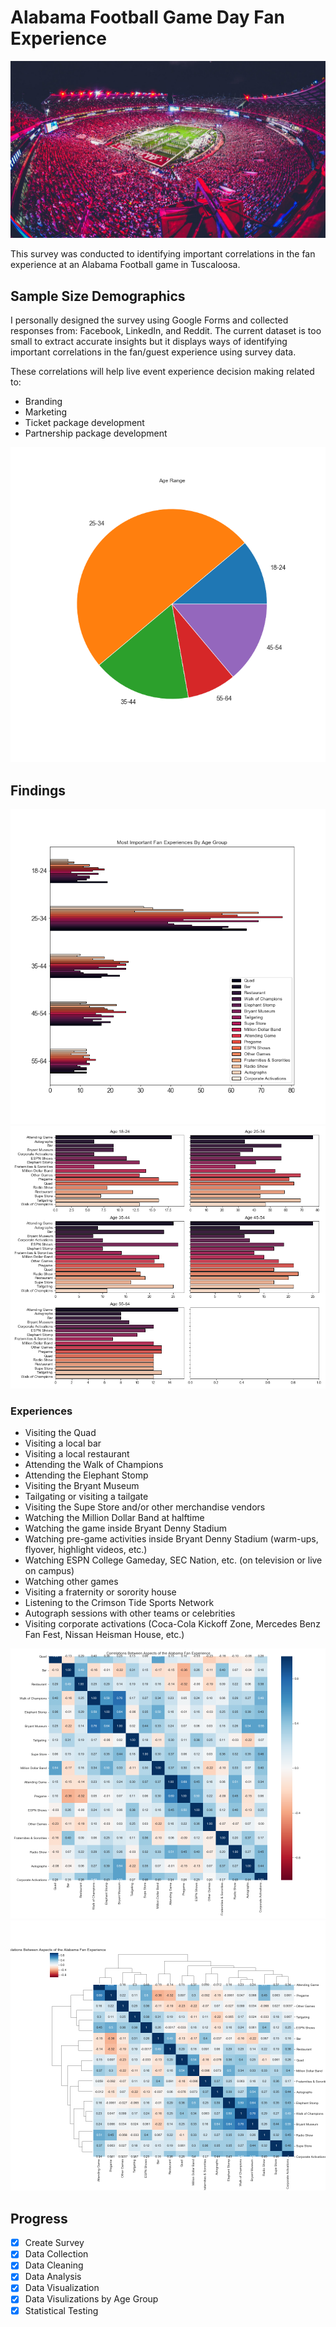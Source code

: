 # Alabama Football Game Day Fan Experience
![Bryant-Denny Stadium](images/stadium.png)

This survey was conducted to identifying important correlations in the fan experience at an Alabama Football game in Tuscaloosa.

## Sample Size Demographics
I personally designed the survey using Google Forms and collected responses from: Facebook, LinkedIn, and Reddit. The current dataset is too small to extract accurate insights but it displays ways of identifying important correlations in the fan/guest experience using survey data. 

These correlations will help live event experience decision making related to: 

- Branding
- Marketing
- Ticket package development
- Partnership package development

![Age](images/age.png)

## Findings
![Ages Grouped](images/age_grouped.png)
![Ages Seperate](images/age_seperate.png)

### Experiences
- Visiting the Quad
- Visiting a local bar
- Visiting a local restaurant
- Attending the Walk of Champions
- Attending the Elephant Stomp
- Visiting the Bryant Museum
- Tailgating or visiting a tailgate 
- Visiting the Supe Store and/or other merchandise vendors
- Watching the Million Dollar Band at halftime
- Watching the game inside Bryant Denny Stadium
- Watching pre-game activities inside Bryant Denny Stadium (warm-ups, flyover, highlight videos, etc.)
- Watching ESPN College Gameday, SEC Nation, etc. (on television or live on campus) 
- Watching other games
- Visiting a fraternity or sorority house
- Listening to the Crimson Tide Sports Network
- Autograph sessions with other teams or celebrities
- Visiting corporate activations (Coca-Cola Kickoff Zone, Mercedes Benz Fan Fest, Nissan Heisman House, etc.)

![Corr Matrix](images/corrmatrix.png)
![Clustermap](images/clustermap.png)

## Progress
- [x] Create Survey
- [x] Data Collection
- [x] Data Cleaning
- [x] Data Analysis
- [x] Data Visualization
- [x] Data Visulizations by Age Group
- [x] Statistical Testing
